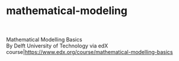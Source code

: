 # mathematical-modeling<br><br>

Mathematical Modelling Basics<br>By Delft University of Technology via edX<br>course|https://www.edx.org/course/mathematical-modelling-basics<br><br>
